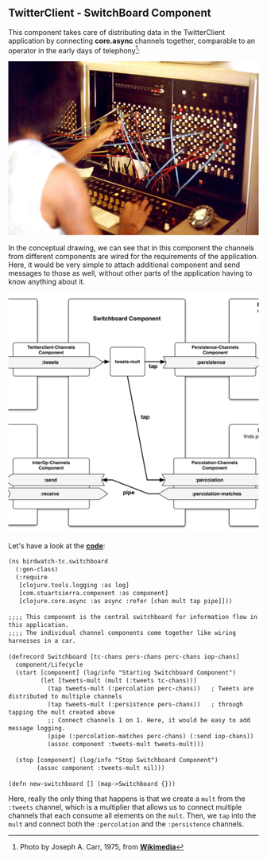 ## TwitterClient - SwitchBoard Component

This component takes care of distributing data in the TwitterClient application by connecting **core.async** channels together, comparable to an operator in the early days of telephony[^sb-image]:

![telephony switchboard](images/JT_Switchboard_770x540.jpg)

[^sb-image]: Photo by Joseph A. Carr, 1975, from **[Wikimedia](http://commons.wikimedia.org/wiki/File:JT_Switchboard_770x540.jpg)**

In the conceptual drawing, we can see that in this component the channels from different components are wired for the requirements of the application. Here, it would be very simple to attach additional component and send messages to those as well, without other parts of the application having to know anything about it.

![Switchboard Component](images/tc_switchboard.png)

Let's have a look at the **[code](https://github.com/matthiasn/BirdWatch/blob/43a9c09493257b9c9b5e9e5644df5f67085feb84/Clojure-Websockets/TwitterClient/src/clj/birdwatch_tc/switchboard.clj)**:

~~~
(ns birdwatch-tc.switchboard
  (:gen-class)
  (:require
   [clojure.tools.logging :as log]
   [com.stuartsierra.component :as component]
   [clojure.core.async :as async :refer [chan mult tap pipe]]))

;;;; This component is the central switchboard for information flow in this application.
;;;; The individual channel components come together like wiring harnesses in a car.

(defrecord Switchboard [tc-chans pers-chans perc-chans iop-chans]
  component/Lifecycle
  (start [component] (log/info "Starting Switchboard Component")
         (let [tweets-mult (mult (:tweets tc-chans))]
           (tap tweets-mult (:percolation perc-chans))   ; Tweets are distributed to multiple channels
           (tap tweets-mult (:persistence pers-chans))   ; through tapping the mult created above
           ;; Connect channels 1 on 1. Here, it would be easy to add message logging.
           (pipe (:percolation-matches perc-chans) (:send iop-chans))
           (assoc component :tweets-mult tweets-mult)))

  (stop [component] (log/info "Stop Switchboard Component")
        (assoc component :tweets-mult nil)))

(defn new-switchboard [] (map->Switchboard {}))
~~~

Here, really the only thing that happens is that we create a ````mult```` from the ````:tweets```` channel, which is a multiplier that allows us to connect multiple channels that each consume all elements on the ````mult````. Then, we ````tap```` into the ````mult```` and connect both the ````:percolation```` and the ````:persistence```` channels.
